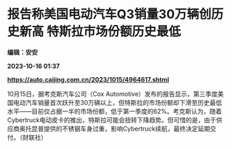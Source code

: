 # 报告称美国电动汽车Q3销量30万辆创历史新高 特斯拉市场份额历史最低
**编辑：安安**

**2023-10-16 01:37**

**https://auto.caijing.com.cn/2023/1015/4964617.shtml**

10月15日，据考克斯汽车公司（Cox Automotive）发布的报告显示，第三季度美国电动汽车销量首次跃升至30万辆以上，但特斯拉的市场份额却下滑至历史最低水平——目前仅占据一半的市场份额，低于第一季度的62%。考克斯认为，随着Cybertruck电动皮卡的推出，特斯拉可能会扭转下降趋势。但可惜的是，由于供应商奥托昆普提供的不锈钢车身过重，影响Cybertruck续航，最终决定延期交付。（财联社）